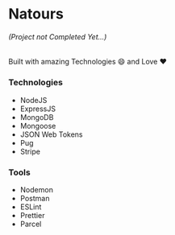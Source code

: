 # Natours

###### (Project not Completed Yet...)

Built with amazing Technologies 😄 and Love ❤️

### Technologies

- NodeJS
- ExpressJS
- MongoDB
- Mongoose
- JSON Web Tokens
- Pug
- Stripe

### Tools

- Nodemon
- Postman
- ESLint
- Prettier
- Parcel
